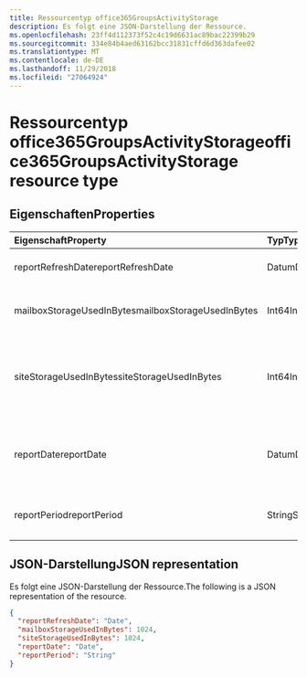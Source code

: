 ```yaml
---
title: Ressourcentyp office365GroupsActivityStorage
description: Es folgt eine JSON-Darstellung der Ressource.
ms.openlocfilehash: 23ff4d112373f52c4c19d6631ac89bac22399b29
ms.sourcegitcommit: 334e84b4aed63162bcc31831cffd6d363dafee02
ms.translationtype: MT
ms.contentlocale: de-DE
ms.lasthandoff: 11/29/2018
ms.locfileid: "27064924"
---
```

# <a name="office365groupsactivitystorage-resource-type"></a><span data-ttu-id="1379b-103">Ressourcentyp office365GroupsActivityStorage</span><span class="sxs-lookup"><span data-stu-id="1379b-103">office365GroupsActivityStorage resource type</span></span>

## <a name="properties"></a><span data-ttu-id="1379b-104">Eigenschaften</span><span class="sxs-lookup"><span data-stu-id="1379b-104">Properties</span></span>

| <span data-ttu-id="1379b-105">Eigenschaft</span><span class="sxs-lookup"><span data-stu-id="1379b-105">Property</span></span>                  | <span data-ttu-id="1379b-106">Typ</span><span class="sxs-lookup"><span data-stu-id="1379b-106">Type</span></span>   | <span data-ttu-id="1379b-107">Beschreibung</span><span class="sxs-lookup"><span data-stu-id="1379b-107">Description</span></span>                              |
| :------------------------ | :----- | ---------------------------------------- |
| <span data-ttu-id="1379b-108">reportRefreshDate</span><span class="sxs-lookup"><span data-stu-id="1379b-108">reportRefreshDate</span></span>         | <span data-ttu-id="1379b-109">Datum</span><span class="sxs-lookup"><span data-stu-id="1379b-109">Date</span></span>   | <span data-ttu-id="1379b-110">Das aktuelle Datum des Inhalts.</span><span class="sxs-lookup"><span data-stu-id="1379b-110">The latest date of the content.</span></span>          |
| <span data-ttu-id="1379b-111">mailboxStorageUsedInBytes</span><span class="sxs-lookup"><span data-stu-id="1379b-111">mailboxStorageUsedInBytes</span></span> | <span data-ttu-id="1379b-112">Int64</span><span class="sxs-lookup"><span data-stu-id="1379b-112">Int64</span></span>  | <span data-ttu-id="1379b-113">Der Speicher, die in der Gruppenpostfach verwendet.</span><span class="sxs-lookup"><span data-stu-id="1379b-113">The storage used in group mailbox.</span></span>       |
| <span data-ttu-id="1379b-114">siteStorageUsedInBytes</span><span class="sxs-lookup"><span data-stu-id="1379b-114">siteStorageUsedInBytes</span></span>    | <span data-ttu-id="1379b-115">Int64</span><span class="sxs-lookup"><span data-stu-id="1379b-115">Int64</span></span>  | <span data-ttu-id="1379b-116">Der Speicher in SharePoint-Dokumentbibliothek verwendet wird.</span><span class="sxs-lookup"><span data-stu-id="1379b-116">The storage used in SharePoint document library.</span></span> |
| <span data-ttu-id="1379b-117">reportDate</span><span class="sxs-lookup"><span data-stu-id="1379b-117">reportDate</span></span>                | <span data-ttu-id="1379b-118">Datum</span><span class="sxs-lookup"><span data-stu-id="1379b-118">Date</span></span>   | <span data-ttu-id="1379b-119">Das Datum Snapshot für Exchange und SharePoint verwendet Speicher.</span><span class="sxs-lookup"><span data-stu-id="1379b-119">The snapshot date for Exchange and SharePoint used storage.</span></span> |
| <span data-ttu-id="1379b-120">reportPeriod</span><span class="sxs-lookup"><span data-stu-id="1379b-120">reportPeriod</span></span>              | <span data-ttu-id="1379b-121">String</span><span class="sxs-lookup"><span data-stu-id="1379b-121">String</span></span> | <span data-ttu-id="1379b-122">Die Anzahl der Tage, die der Bericht wird behandelt.</span><span class="sxs-lookup"><span data-stu-id="1379b-122">The number of days the report covers.</span></span>    |

## <a name="json-representation"></a><span data-ttu-id="1379b-123">JSON-Darstellung</span><span class="sxs-lookup"><span data-stu-id="1379b-123">JSON representation</span></span>

<span data-ttu-id="1379b-124">Es folgt eine JSON-Darstellung der Ressource.</span><span class="sxs-lookup"><span data-stu-id="1379b-124">The following is a JSON representation of the resource.</span></span>

<!-- {
  "blockType": "resource",
  "@odata.type": "microsoft.graph.office365GroupsActivityStorage"
} -->

```json
{
  "reportRefreshDate": "Date", 
  "mailboxStorageUsedInBytes": 1024, 
  "siteStorageUsedInBytes": 1024, 
  "reportDate": "Date", 
  "reportPeriod": "String"
}
```
